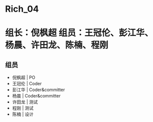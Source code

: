 # Rich_04
组长：倪枫超
组员：王冠伦、彭江华、杨晨、许田龙、陈楠、程刚
=======
## 组员
 - 倪枫超 | PO
 - 王冠伦 | Coder
 - 彭江华 | Coder&committer
 - 杨晨   | Coder&committer
 - 许田龙 | 测试 
 - 程刚   | 测试
 - 陈楠   | 设计


